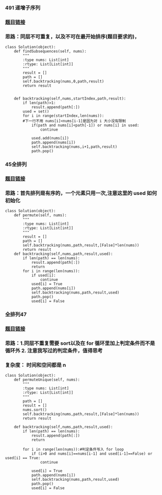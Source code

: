 
### 491 递增子序列
### [题目链接](https://leetcode.cn/problems/non-decreasing-subsequences/submissions/)
### 思路：同层不可重复，以及不可在最开始排序(题目要求的)，
```
class Solution(object):
    def findSubsequences(self, nums):
        """
        :type nums: List[int]
        :rtype: List[List[int]]
        """
        result = []
        path = []
        self.backtracking(nums,0,path,result)
        return result
    

    def backtracking(self,nums,startIndex,path,result):
        if len(path)>1:
            result.append(path[:])
        used = set()
        for i in range(startIndex,len(nums)):
        #下一行不用 nums[i]<nums[i-1]是因为对 i 大小没有限制
            if(path and nums[i]<path[-1]) or nums[i] in used:
                continue
            
            used.add(nums[i])
            path.append(nums[i])
            self.backtracking(nums,i+1,path,result)
            path.pop()

```


### 45全排列
### [题目链接](https://leetcode.cn/problems/permutations/submissions/)
### 思路：首先排列是有序的，一个元素只用一次,注意这里的 used 如何初始化
```
class Solution(object):
    def permute(self, nums):
        """
        :type nums: List[int]
        :rtype: List[List[int]]
        """
        result = []
        path = []
        self.backtracking(nums,path,result,[False]*len(nums))
        return result
    def backtracking(self,nums,path,result,used):
        if len(path) == len(nums):
            result.append(path[:])
            return
        for i in range(len(nums)):
            if used[i]:
                continue
            used[i] = True
            path.append(nums[i])
            self.backtracking(nums,path,result,used)
            path.pop()
            used[i] = False

```

### 全排列47
### [题目链接](https://leetcode.cn/problems/permutations-ii/submissions/)
### 思路：1.同层不重复需要 sort以及在 for 循环里加上判定条件而不是循环外 2. 注意我写过的判定条件，值得思考
### 复杂度： 时间和空间都是 n
```
class Solution(object):
    def permuteUnique(self, nums):
        """
        :type nums: List[int]
        :rtype: List[List[int]]
        """
        path = []
        result = []
        nums.sort()
        self.backtracking(nums,path,result,[False]*len(nums))
        return result

    def backtracking(self,nums,path,result,used):
        if len(path) == len(nums):
            result.append(path[:])
            return

        for i in range(len(nums)):#判定条件写入 for loop
            if (i>0 and nums[i]==nums[i-1] and used[i-1]==False) or used[i] == True:
                continue
            
            used[i] = True
            path.append(nums[i])
            self.backtracking(nums,path,result,used)
            path.pop()
            used[i] = False
                
            

```